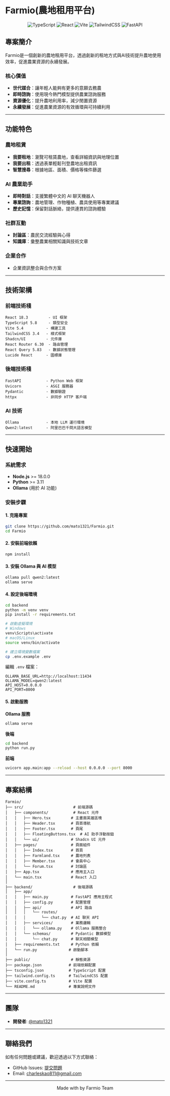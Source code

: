 # Farmio(農地租用平台)

<div align="center">

![TypeScript](https://img.shields.io/badge/TypeScript-007ACC?style=for-the-badge&logo=typescript&logoColor=white)
![React](https://img.shields.io/badge/React-20232A?style=for-the-badge&logo=react&logoColor=61DAFB)
![Vite](https://img.shields.io/badge/Vite-646CFF?style=for-the-badge&logo=vite&logoColor=white)
![TailwindCSS](https://img.shields.io/badge/Tailwind_CSS-38B2AC?style=for-the-badge&logo=tailwind-css&logoColor=white)
![FastAPI](https://img.shields.io/badge/FastAPI-009688?style=for-the-badge&logo=fastapi&logoColor=white)

</div>

## 專案簡介

Farmio是一個創新的農地租用平台，透過創新的租地方式與AI技術提升農地使用效率，促進農業資源的永續發展。

### 核心價值

- **世代媒合**：讓年輕人能夠有更多的意願去務農
- **即時諮詢**：使用現今熱門模型提供農業諮詢服務
- **資源優化**：提升農地利用率，減少閒置資源
- **永續發展**：促進農業資源的有效循環與可持續利用

---

## 功能特色

### 農地租賃
- **我要租地**：瀏覽可租賃農地，查看詳細資訊與地理位置
- **我要出租**：透過表單輕鬆刊登農地出租資訊
- **智慧搜尋**：根據地區、面積、價格等條件篩選

### AI 農業助手
- **即時對話**：支援繁體中文的 AI 聊天機器人
- **專業諮詢**：農地管理、作物種植、農具使用等專業建議
- **歷史記憶**：保留對話脈絡，提供連貫的諮詢體驗

### 社群互動
- **討論區**：農民交流經驗與心得
- **知識庫**：彙整農業相關知識與技術文章

### 企業合作
- 企業資訊整合與合作方案

---

## 技術架構

### 前端技術棧

```
React 18.3         - UI 框架
TypeScript 5.8     - 類型安全
Vite 5.4          - 構建工具
TailwindCSS 3.4   - 樣式框架
Shadcn/UI         - 元件庫
React Router 6.30  - 路由管理
React Query 5.83   - 數據狀態管理
Lucide React      - 圖標庫
```

### 後端技術棧

```
FastAPI           - Python Web 框架
Uvicorn           - ASGI 服務器
Pydantic          - 數據驗證
httpx             - 非同步 HTTP 客戶端
```

### AI 技術

```
Ollama            - 本地 LLM 運行環境
Qwen2:latest      - 阿里巴巴千問大語言模型
```

---

## 快速開始

### 系統需求

- **Node.js** >= 18.0.0
- **Python** >= 3.11
- **Ollama** (用於 AI 功能)

### 安裝步驟

#### 1. 克隆專案

```bash
git clone https://github.com/mato1321/Farmio.git
cd Farmio
```

#### 2. 安裝前端依賴

```bash
npm install
```

#### 3. 安裝 Ollama 與 AI 模型

```bash
ollama pull qwen2:latest
ollama serve
```

#### 4. 設定後端環境

```bash
cd backend
python -m venv venv
pip install -r requirements.txt

# 啟動虛擬環境
# Windows
venv\Scripts\activate
# macOS/Linux
source venv/bin/activate

# 建立環境變數檔案
cp .env.example .env
```

編輯 `.env` 檔案：

```env
OLLAMA_BASE_URL=http://localhost:11434
OLLAMA_MODEL=qwen2:latest
API_HOST=0.0.0.0
API_PORT=8000
```

#### 5. 啟動服務

**Ollama 服務**
```bash
ollama serve
```

**後端**
```bash
cd backend
python run.py
```

**前端**
```bash
uvicorn app.main:app --reload --host 0.0.0.0 --port 8000
```
---

## 專案結構

```
Farmio/
├── src/                      # 前端源碼
│   ├── components/           # React 元件
│   │   ├── Hero.tsx         # 主畫面英雄區塊
│   │   ├── Header.tsx       # 頁首導航
│   │   ├── Footer.tsx       # 頁尾
│   │   ├── FloatingButtons.tsx  # AI 助手浮動按鈕
│   │   └── ui/              # Shadcn UI 元件
│   ├── pages/               # 頁面組件
│   │   ├── Index.tsx        # 首頁
│   │   ├── Farmland.tsx     # 農地列表
│   │   ├── Member.tsx       # 會員中心
│   │   └── Forum.tsx        # 討論區
│   ├── App.tsx              # 應用主入口
│   └── main.tsx             # React 入口
│
├── backend/                  # 後端源碼
│   ├── app/
│   │   ├── main.py          # FastAPI 應用主程式
│   │   ├── config.py        # 配置管理
│   │   ├── api/             # API 路由
│   │   │   └── routes/
│   │   │       └── chat.py  # AI 聊天 API
│   │   ├── services/        # 業務邏輯
│   │   │   └── ollama.py    # Ollama 服務整合
│   │   └── schemas/         # Pydantic 數據模型
│   │       └── chat.py      # 聊天相關模型
│   ├── requirements.txt     # Python 依賴
│   └── run.py              # 啟動腳本
│
├── public/                  # 靜態資源
├── package.json            # 前端依賴配置
├── tsconfig.json           # TypeScript 配置
├── tailwind.config.ts      # TailwindCSS 配置
├── vite.config.ts          # Vite 配置
└── README.md               # 專案說明文件
```

---

## 團隊

- **開發者**: [@mato1321](https://github.com/mato1321)

---

## 聯絡我們

如有任何問題或建議，歡迎透過以下方式聯絡：

- GitHub Issues: [提交問題](https://github.com/mato1321/Farmio/issues)
- Email: charleskao811@gmail.com

---

<div align="center">

Made with by Farmio Team

</div>